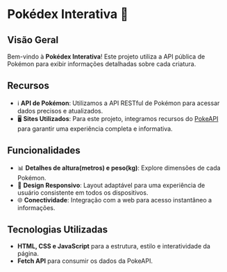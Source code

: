# Pokédex Interativa 🌟

## Visão Geral
Bem-vindo à **Pokédex Interativa**! Este projeto utiliza a API pública de Pokémon para exibir informações detalhadas sobre cada criatura.

## Recursos
- ℹ️ **API de Pokémon**: Utilizamos a API RESTful de Pokémon para acessar dados precisos e atualizados.  
- 🖥️ **Sites Utilizados**: Para este projeto, integramos recursos do [PokeAPI](https://pokeapi.co/) para garantir uma experiência completa e informativa.

## Funcionalidades
- 📊 **Detalhes de altura(metros) e peso(kg)**: Explore dimensões de cada Pokémon.  
- 🎨 **Design Responsivo**: Layout adaptável para uma experiência de usuário consistente em todos os dispositivos.  
- 🌐 **Conectividade**: Integração com a web para acesso instantâneo a informações.  

## Tecnologias Utilizadas
- **HTML, CSS e JavaScript** para a estrutura, estilo e interatividade da página.  
- **Fetch API** para consumir os dados da PokeAPI. 

